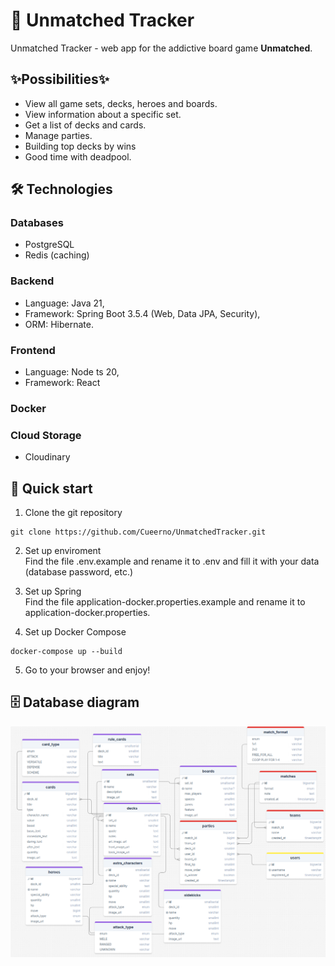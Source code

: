 # 🎴 Unmatched Tracker

Unmatched Tracker - web app for the addictive board game **Unmatched**.

## ✨Possibilities✨
- View all game sets, decks, heroes and boards. 
- View information about a specific set. 
- Get a list of decks and cards.
- Manage parties.
- Building top decks by wins
- Good time with deadpool.


## 🛠 Technologies
### Databases
- PostgreSQL
- Redis (caching)

### Backend
- Language: Java 21,
- Framework: Spring Boot 3.5.4 (Web, Data JPA, Security),
- ORM: Hibernate.

### Frontend
- Language: Node ts 20,
- Framework: React

### Docker

### Cloud Storage
- Cloudinary

## 🚀 Quick start
1. Clone the git repository
```git
git clone https://github.com/Cueerno/UnmatchedTracker.git
```

2. Set up enviroment <br>
Find the file .env.example and rename it to .env and fill it with your data (database password, etc.)

3. Set up Spring <br>
Find the file application-docker.properties.example and rename it to application-docker.properties.

4. Set up Docker Compose
```docker
docker-compose up --build
```

5. Go to your browser and enjoy!

## 🗄 Database diagram
![Database Schema Diagram](diagrams/database.png)